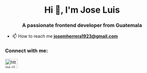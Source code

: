 <h1 align="center">Hi 👋, I'm Jose Luis</h1>
<h3 align="center">A passionate frontend developer from Guatemala</h3>

- 📫 How to reach me **josemherrera1923@gmail.com**

<h3 align="left">Connect with me:</h3>
<p align="left">
<a href="https://linkedin.com/in/https://www.linkedin.com/in/jose-luis-herrera-84b2b8195/" target="blank"><img align="center" src="https://cdn.jsdelivr.net/npm/simple-icons@3.0.1/icons/linkedin.svg" alt="https://www.linkedin.com/in/jose-luis-herrera-84b2b8195/" height="30" width="40" /></a>
</p>
